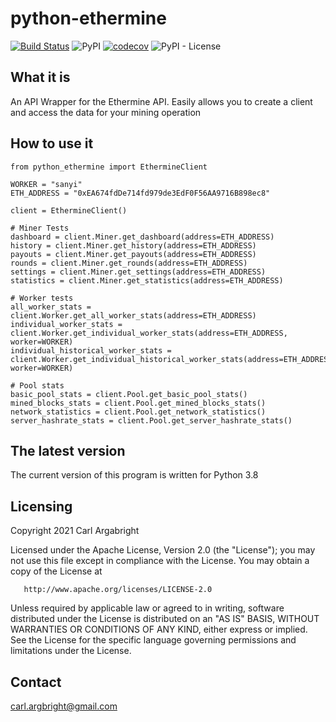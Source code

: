 
# python-ethermine
[![Build Status](https://app.travis-ci.com/tekgeek88/python-ethermine.svg?branch=master)](https://app.travis-ci.com/tekgeek88/python-ethermine) 
![PyPI](https://img.shields.io/pypi/v/python-ethermine)
[![codecov](https://codecov.io/gh/tekgeek88/python-ethermine/branch/master/graph/badge.svg?token=FU1C3UJ2ZK)](https://codecov.io/gh/tekgeek88/python-ethermine)
![PyPI - License](https://img.shields.io/pypi/l/python-ethermine)

## What it is

An API Wrapper for the Ethermine API. Easily allows you to create a client and access the data for your mining
operation

## How to use it
```
from python_ethermine import EthermineClient

WORKER = "sanyi"
ETH_ADDRESS = "0xEA674fdDe714fd979de3EdF0F56AA9716B898ec8"

client = EthermineClient()

# Miner Tests
dashboard = client.Miner.get_dashboard(address=ETH_ADDRESS)
history = client.Miner.get_history(address=ETH_ADDRESS)
payouts = client.Miner.get_payouts(address=ETH_ADDRESS)
rounds = client.Miner.get_rounds(address=ETH_ADDRESS)
settings = client.Miner.get_settings(address=ETH_ADDRESS)
statistics = client.Miner.get_statistics(address=ETH_ADDRESS)

# Worker tests
all_worker_stats = client.Worker.get_all_worker_stats(address=ETH_ADDRESS)
individual_worker_stats = client.Worker.get_individual_worker_stats(address=ETH_ADDRESS, worker=WORKER)
individual_historical_worker_stats = client.Worker.get_individual_historical_worker_stats(address=ETH_ADDRESS, worker=WORKER)

# Pool stats
basic_pool_stats = client.Pool.get_basic_pool_stats()
mined_blocks_stats = client.Pool.get_mined_blocks_stats()
network_statistics = client.Pool.get_network_statistics()
server_hashrate_stats = client.Pool.get_server_hashrate_stats()

```

## The latest version

The current version of this program is written for Python 3.8

## Licensing

Copyright 2021 Carl Argabright

   Licensed under the Apache License, Version 2.0 (the "License");
   you may not use this file except in compliance with the License.
   You may obtain a copy of the License at

       http://www.apache.org/licenses/LICENSE-2.0

   Unless required by applicable law or agreed to in writing, software
   distributed under the License is distributed on an "AS IS" BASIS,
   WITHOUT WARRANTIES OR CONDITIONS OF ANY KIND, either express or implied.
   See the License for the specific language governing permissions and
   limitations under the License.

## Contact
carl.argbright@gmail.com
